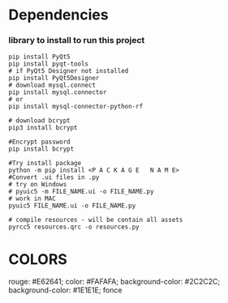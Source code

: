 # Dependencies

### library to install to run this project

``` shell
pip install PyQt5
pip install pyqt-tools
# if PyQt5 Designer not installed 
pip install PyQt5Designer
# download mysql.connect
pip install mysql.connector
# or
pip install mysql-connector-python-rf

# download bcrypt
pip3 install bcrypt

#Encrypt password
pip install bcrypt

#Try install package 
python -m pip install <P A C K A G E   N A M E>
#Convert .ui files in .py
# try on Windows
# pyuic5 -m FILE_NAME.ui -o FILE_NAME.py
# work in MAC
pyuic5 FILE_NAME.ui -o FILE_NAME.py

# compile resources - will be contain all assets
pyrcc5 resources.qrc -o resources.py

```

# COLORS

rouge: #E62641;
color: #FAFAFA;
background-color: #2C2C2C;
background-color: #1E1E1E; fonce